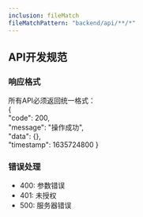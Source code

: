 ```yaml
---  
inclusion: fileMatch  
fileMatchPattern: "backend/api/**/*"  
---  
```

  
## API开发规范  
  
### 响应格式  
  
所有API必须返回统一格式：  
{  
   "code": 200,  
   "message": "操作成功",  
   "data": {},  
   "timestamp": 1635724800
}

  
### 错误处理  

- 400: 参数错误
- 401: 未授权
- 500: 服务器错误
